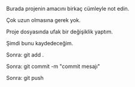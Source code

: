 Burada projenin amacını birkaç cümleyle not edin.

Çok uzun olmasına gerek yok.

Proje dosyasında ufak bir değişiklik yaptım.

Şimdi bunu kaydedeceğim.

Sonra: git add .

Sonra: git commit -m "commit mesajı"

Sonra: git push
